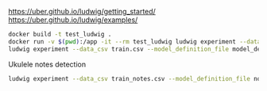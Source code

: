 https://uber.github.io/ludwig/getting_started/
https://uber.github.io/ludwig/examples/

```bash
docker build -t test_ludwig .
docker run -v $(pwd):/app -it --rm test_ludwig ludwig experiment --data_csv train.csv --model_definition_file model_definition.yaml
ludwig experiment --data_csv train.csv --model_definition_file model_definition.yaml
```

Ukulele notes detection
```bash
ludwig experiment --data_csv train_notes.csv --model_definition_file notes_model_definition_file.yaml
